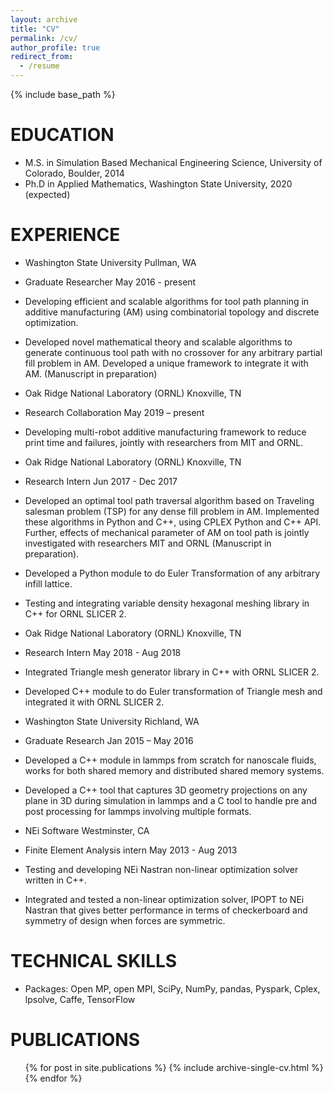 ```yaml
---
layout: archive
title: "CV"
permalink: /cv/
author_profile: true
redirect_from:
  - /resume
---
```


{% include base_path %}

EDUCATION
======
* M.S. in Simulation Based Mechanical Engineering Science, University of Colorado, Boulder, 2014
* Ph.D in Applied Mathematics, Washington State University, 2020 (expected)

EXPERIENCE
======
* Washington State University                                                                                                                                                Pullman, WA
* Graduate Researcher								                                                                                                                         May 2016 - present	
* Developing efficient and scalable algorithms for tool path planning in additive manufacturing (AM) using combinatorial topology and discrete optimization.
* Developed novel mathematical theory and scalable algorithms to generate continuous tool path with no crossover for any arbitrary partial fill problem in AM. Developed a unique framework to integrate it with AM. (Manuscript in preparation)
    
* Oak Ridge National Laboratory (ORNL)                                                                                                                                       Knoxville, TN  
* Research Collaboration                                                                                                                                                     May 2019 – present
* Developing multi-robot additive manufacturing framework to reduce print time and failures, jointly with researchers from MIT and ORNL.
 
* Oak Ridge National Laboratory (ORNL)                                                                                                                                       Knoxville, TN  
* Research Intern                                                                                                                                                            Jun 2017 - Dec 2017 
* Developed an optimal tool path traversal algorithm based on Traveling salesman problem (TSP) for any dense fill problem in AM. Implemented these algorithms in Python and C++, using CPLEX Python and C++ API. Further, effects of mechanical parameter of AM on tool path is jointly investigated with researchers MIT and ORNL (Manuscript in preparation).    
* Developed a Python module to do Euler Transformation of any arbitrary infill lattice. 
* Testing and integrating variable density hexagonal meshing library in C++ for ORNL SLICER 2.

* Oak Ridge National Laboratory (ORNL)                                                                                                                                       Knoxville, TN  
* Research Intern                                                                                                                                                            May 2018 - Aug 2018 
* Integrated Triangle mesh generator library in C++ with ORNL SLICER 2. 
* Developed C++ module to do Euler transformation of Triangle mesh and integrated it with ORNL SLICER 2. 

* Washington State University                                                                                                                                                Richland, WA
* Graduate Research                         					                                                                                                             Jan 2015 – May 2016
* Developed a C++ module in lammps from scratch for nanoscale fluids, works for both shared memory and distributed shared memory systems. 
* Developed a C++ tool that captures 3D geometry projections on any plane in 3D during simulation in lammps and a C tool to handle pre and post processing for lammps involving multiple formats. 

* NEi Software                                                                                                                                                               Westminster, CA                                                                                                                    
* Finite Element Analysis intern                                                                                                                                             May 2013 - Aug 2013
* Testing and developing NEi Nastran non-linear optimization solver written in C++.  
* Integrated and tested a non-linear optimization solver, IPOPT to NEi Nastran that gives better performance in terms of checkerboard and symmetry of design when forces are symmetric.   

TECHNICAL SKILLS
======
* Packages: Open MP, open MPI, SciPy, NumPy, pandas, Pyspark, Cplex, lpsolve, Caffe, TensorFlow   

PUBLICATIONS
======
  <ul>{% for post in site.publications %}
    {% include archive-single-cv.html %}
  {% endfor %}</ul>
  